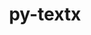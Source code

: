 ---
title: "py-textx"
layout: cache
categories: [package, develop]
meta: {"compilers": ["gcc@=7.5.0"], "num_specs": 5, "num_specs_by_stack": {"radiuss": 5, "root": 5}, "oss": ["ubuntu18.04"], "platforms": ["linux"], "stacks": ["radiuss", "root"], "targets": ["x86_64_v3"], "versions": ["4.0.1"]}
spec_details: [{"compiler": "gcc@=7.5.0", "hash": "lc2gggsp6fg3bodf3ir36sbdbczberux", "os": "ubuntu18.04", "platform": "linux", "size": "-", "stacks": ["radiuss", "root"], "target": "x86_64_v3", "variants": ["build_system=python_pip"], "versions": ["4.0.1"]}, {"compiler": "gcc@=7.5.0", "hash": "npktu2dpzgzsa7gbjsnie2lt2nsguf2v", "os": "ubuntu18.04", "platform": "linux", "size": "-", "stacks": ["radiuss", "root"], "target": "x86_64_v3", "variants": ["build_system=python_pip"], "versions": ["4.0.1"]}, {"compiler": "gcc@=7.5.0", "hash": "psd6ktoxa3n6kh2d6txzs6nroiocqymb", "os": "ubuntu18.04", "platform": "linux", "size": "-", "stacks": ["radiuss", "root"], "target": "x86_64_v3", "variants": ["build_system=python_pip"], "versions": ["4.0.1"]}, {"compiler": "gcc@=7.5.0", "hash": "qtnj4ujuquhxfzriab7wbk7xkbbxolyz", "os": "ubuntu18.04", "platform": "linux", "size": "-", "stacks": ["radiuss", "root"], "target": "x86_64_v3", "variants": ["build_system=python_pip"], "versions": ["4.0.1"]}, {"compiler": "gcc@=7.5.0", "hash": "ugpfep3d27bk6tpwgwflqrx6xqzte4ii", "os": "ubuntu18.04", "platform": "linux", "size": "-", "stacks": ["radiuss", "root"], "target": "x86_64_v3", "variants": ["build_system=python_pip"], "versions": ["4.0.1"]}]
---